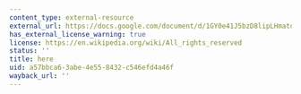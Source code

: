 ```yaml
---
content_type: external-resource
external_url: https://docs.google.com/document/d/1GY0e41J5bzD8lipLHmatq8WsrjkFGO-rvHVaU8asjbA/edit?usp=sharing
has_external_license_warning: true
license: https://en.wikipedia.org/wiki/All_rights_reserved
status: ''
title: here
uid: a57bbca6-3abe-4e55-8432-c546efd4a46f
wayback_url: ''
---
```

